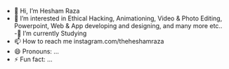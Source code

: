 - 👋 Hi, I’m Hesham Raza
- 👀 I’m interested in Ethical Hacking, Animationing, Video & Photo Editing, Powerpoint, Web & App developing and designing, and many more etc..
-🌱 I’m currently Studying
- 📫 How to reach me instagram.com/theheshamraza
- 😄 Pronouns: ...
- ⚡ Fun fact: ...

<!---
theheshamraza/theheshamraza is a ✨ special ✨ repository because its `README.md` (this file) appears on your GitHub profile.
You can click the Preview link to take a look at your changes.
--->
